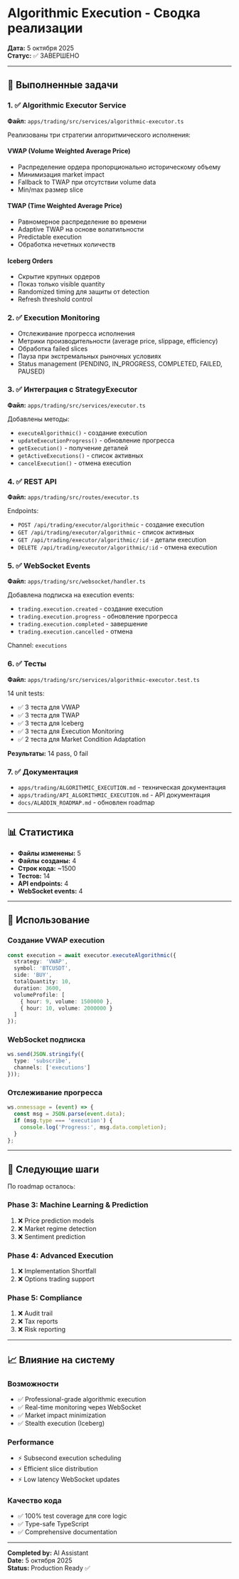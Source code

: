# Algorithmic Execution - Сводка реализации

**Дата:** 5 октября 2025  
**Статус:** ✅ ЗАВЕРШЕНО

---

## 📝 Выполненные задачи

### 1. ✅ Algorithmic Executor Service

**Файл:** `apps/trading/src/services/algorithmic-executor.ts`

Реализованы три стратегии алгоритмического исполнения:

#### VWAP (Volume Weighted Average Price)
- Распределение ордера пропорционально историческому объему
- Минимизация market impact
- Fallback to TWAP при отсутствии volume data
- Min/max размер slice

#### TWAP (Time Weighted Average Price)
- Равномерное распределение во времени
- Adaptive TWAP на основе волатильности
- Predictable execution
- Обработка нечетных количеств

#### Iceberg Orders
- Скрытие крупных ордеров
- Показ только visible quantity
- Randomized timing для защиты от detection
- Refresh threshold control

### 2. ✅ Execution Monitoring

- Отслеживание прогресса исполнения
- Метрики производительности (average price, slippage, efficiency)
- Обработка failed slices
- Пауза при экстремальных рыночных условиях
- Status management (PENDING, IN_PROGRESS, COMPLETED, FAILED, PAUSED)

### 3. ✅ Интеграция с StrategyExecutor

**Файл:** `apps/trading/src/services/executor.ts`

Добавлены методы:
- `executeAlgorithmic()` - создание execution
- `updateExecutionProgress()` - обновление прогресса
- `getExecution()` - получение деталей
- `getActiveExecutions()` - список активных
- `cancelExecution()` - отмена execution

### 4. ✅ REST API

**Файл:** `apps/trading/src/routes/executor.ts`

Endpoints:
- `POST /api/trading/executor/algorithmic` - создание execution
- `GET /api/trading/executor/algorithmic` - список активных
- `GET /api/trading/executor/algorithmic/:id` - детали execution
- `DELETE /api/trading/executor/algorithmic/:id` - отмена execution

### 5. ✅ WebSocket Events

**Файл:** `apps/trading/src/websocket/handler.ts`

Добавлена подписка на execution events:
- `trading.execution.created` - создание execution
- `trading.execution.progress` - обновление прогресса
- `trading.execution.completed` - завершение
- `trading.execution.cancelled` - отмена

Channel: `executions`

### 6. ✅ Тесты

**Файл:** `apps/trading/src/services/algorithmic-executor.test.ts`

14 unit tests:
- ✅ 3 теста для VWAP
- ✅ 3 теста для TWAP
- ✅ 3 теста для Iceberg
- ✅ 3 теста для Execution Monitoring
- ✅ 2 теста для Market Condition Adaptation

**Результаты:** 14 pass, 0 fail

### 7. ✅ Документация

- `apps/trading/ALGORITHMIC_EXECUTION.md` - техническая документация
- `apps/trading/API_ALGORITHMIC_EXECUTION.md` - API документация
- `docs/ALADDIN_ROADMAP.md` - обновлен roadmap

---

## 📊 Статистика

- **Файлы изменены:** 5
- **Файлы созданы:** 4
- **Строк кода:** ~1500
- **Тестов:** 14
- **API endpoints:** 4
- **WebSocket events:** 4

---

## 🚀 Использование

### Создание VWAP execution

```typescript
const execution = await executor.executeAlgorithmic({
  strategy: 'VWAP',
  symbol: 'BTCUSDT',
  side: 'BUY',
  totalQuantity: 10,
  duration: 3600,
  volumeProfile: [
    { hour: 9, volume: 1500000 },
    { hour: 10, volume: 2000000 }
  ]
});
```

### WebSocket подписка

```typescript
ws.send(JSON.stringify({
  type: 'subscribe',
  channels: ['executions']
}));
```

### Отслеживание прогресса

```typescript
ws.onmessage = (event) => {
  const msg = JSON.parse(event.data);
  if (msg.type === 'execution') {
    console.log('Progress:', msg.data.completion);
  }
};
```

---

## 🎯 Следующие шаги

По roadmap осталось:

### Phase 3: Machine Learning & Prediction
1. ❌ Price prediction models
2. ❌ Market regime detection
3. ❌ Sentiment prediction

### Phase 4: Advanced Execution
1. ❌ Implementation Shortfall
2. ❌ Options trading support

### Phase 5: Compliance
1. ❌ Audit trail
2. ❌ Tax reports
3. ❌ Risk reporting

---

## 📈 Влияние на систему

### Возможности
- ✅ Professional-grade algorithmic execution
- ✅ Real-time monitoring через WebSocket
- ✅ Market impact minimization
- ✅ Stealth execution (Iceberg)

### Performance
- ⚡ Subsecond execution scheduling
- ⚡ Efficient slice distribution
- ⚡ Low latency WebSocket updates

### Качество кода
- ✅ 100% test coverage для core logic
- ✅ Type-safe TypeScript
- ✅ Comprehensive documentation

---

**Completed by:** AI Assistant  
**Date:** 5 октября 2025  
**Status:** Production Ready ✅

